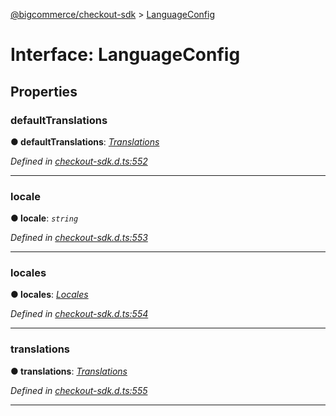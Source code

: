[@bigcommerce/checkout-sdk](../README.md) > [LanguageConfig](../interfaces/languageconfig.md)



# Interface: LanguageConfig


## Properties
<a id="defaulttranslations"></a>

###  defaultTranslations

**●  defaultTranslations**:  *[Translations](translations.md)* 

*Defined in [checkout-sdk.d.ts:552](https://github.com/bigcommerce/checkout-sdk-js/blob/66bc013/dist/checkout-sdk.d.ts#L552)*





___

<a id="locale"></a>

###  locale

**●  locale**:  *`string`* 

*Defined in [checkout-sdk.d.ts:553](https://github.com/bigcommerce/checkout-sdk-js/blob/66bc013/dist/checkout-sdk.d.ts#L553)*





___

<a id="locales"></a>

###  locales

**●  locales**:  *[Locales](locales.md)* 

*Defined in [checkout-sdk.d.ts:554](https://github.com/bigcommerce/checkout-sdk-js/blob/66bc013/dist/checkout-sdk.d.ts#L554)*





___

<a id="translations"></a>

###  translations

**●  translations**:  *[Translations](translations.md)* 

*Defined in [checkout-sdk.d.ts:555](https://github.com/bigcommerce/checkout-sdk-js/blob/66bc013/dist/checkout-sdk.d.ts#L555)*





___


